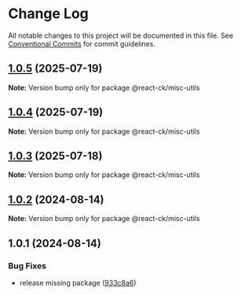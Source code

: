 # Change Log

All notable changes to this project will be documented in this file.
See [Conventional Commits](https://conventionalcommits.org) for commit guidelines.

## [1.0.5](https://github.com/abelflopes/react-ck/compare/@react-ck/misc-utils@1.0.4...@react-ck/misc-utils@1.0.5) (2025-07-19)

**Note:** Version bump only for package @react-ck/misc-utils





## [1.0.4](https://github.com/abelflopes/react-ck/compare/@react-ck/misc-utils@1.0.3...@react-ck/misc-utils@1.0.4) (2025-07-19)

**Note:** Version bump only for package @react-ck/misc-utils





## [1.0.3](https://github.com/abelflopes/react-ck/compare/@react-ck/misc-utils@1.0.2...@react-ck/misc-utils@1.0.3) (2025-07-18)

**Note:** Version bump only for package @react-ck/misc-utils





## [1.0.2](https://github.com/abelflopes/react-ck/compare/@react-ck/misc-utils@1.0.1...@react-ck/misc-utils@1.0.2) (2024-08-14)

**Note:** Version bump only for package @react-ck/misc-utils





## 1.0.1 (2024-08-14)


### Bug Fixes

* release missing package ([933c8a6](https://github.com/abelflopes/react-ck/commit/933c8a63dc7d8b24c1e57a699526a238e4872531))
